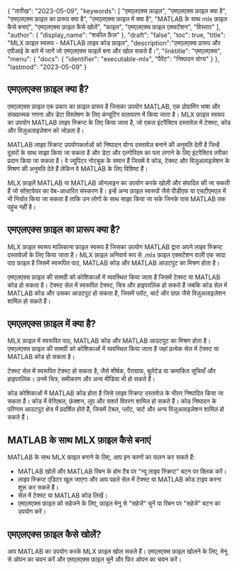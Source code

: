 {
"तारीख": "2023-05-09",
  "keywords": [
"एमएलएक्स फ़ाइल",
"एमएलएक्स फ़ाइल क्या है",
"एमएलएक्स फ़ाइल का प्रारूप क्या है",
"एमएलएक्स फ़ाइल में क्या है",
"MATLAB के साथ mlx फ़ाइल कैसे बनाएं",
"एमएलएक्स फ़ाइल कैसे खोलें",
"फ़ाइल",
"एमएलएक्स फ़ाइल एक्सटेंशन",
"विस्तार"
],
  "author": {
"display_name": "शकील फ़ैज़"
},
"draft": "false",
"toc": true,
"title": "MLX फ़ाइल स्वरूप - MATLAB लाइव कोड फ़ाइल",
  "description":"एमएलएक्स प्रारूप और एपीआई के बारे में जानें जो एमएलएक्स फाइलें बना और खोल सकते हैं।",
"linktitle": "एमएलएक्स",
  "menu": {
    "docs": {
      "identifier": "executable-mlx",
"पैरेंट": "निष्पादन योग्य"
}
},
"lastmod": "2023-05-09"
}

## एमएलएक्स फ़ाइल क्या है?

एमएलएक्स फ़ाइल एक प्रकार का फ़ाइल प्रारूप है जिसका उपयोग MATLAB, एक प्रोग्रामिंग भाषा और संख्यात्मक गणना और डेटा विश्लेषण के लिए कंप्यूटिंग वातावरण में किया जाता है। MLX फ़ाइल स्वरूप का उपयोग MATLAB लाइव स्क्रिप्ट के लिए किया जाता है, जो एकल इंटरैक्टिव दस्तावेज़ में टेक्स्ट, कोड और विज़ुअलाइज़ेशन को जोड़ता है।

MATLAB लाइव स्क्रिप्ट उपयोगकर्ताओं को निष्पादन योग्य दस्तावेज़ बनाने की अनुमति देती है जिन्हें दूसरों के साथ साझा किया जा सकता है और डेटा और एल्गोरिदम का पता लगाने के लिए इंटरैक्टिव तरीका प्रदान किया जा सकता है। वे ज्यूपिटर नोटबुक के समान हैं जिसमें वे कोड, टेक्स्ट और विज़ुअलाइज़ेशन के मिश्रण की अनुमति देते हैं लेकिन वे MATLAB के लिए विशिष्ट हैं।

MLX फ़ाइलें MATLAB या MATLAB ऑनलाइन का उपयोग करके खोली और संपादित की जा सकती हैं जो सॉफ़्टवेयर का वेब-आधारित संस्करण है। इन्हें अन्य फ़ाइल स्वरूपों जैसे पीडीएफ या एचटीएमएल में भी निर्यात किया जा सकता है ताकि उन लोगों के साथ साझा किया जा सके जिनके पास MATLAB तक पहुंच नहीं है।

## एमएलएक्स फ़ाइल का प्रारूप क्या है?

MLX फ़ाइल स्वरूप मालिकाना फ़ाइल स्वरूप है जिसका उपयोग MATLAB द्वारा अपने लाइव स्क्रिप्ट दस्तावेज़ों के लिए किया जाता है। MLX फ़ाइल अनिवार्य रूप से .mlx फ़ाइल एक्सटेंशन वाली एक सादा पाठ फ़ाइल है जिसमें स्वरूपित पाठ, MATLAB कोड और MATLAB आउटपुट का मिश्रण होता है।

एमएलएक्स फ़ाइल की सामग्री को कोशिकाओं में व्यवस्थित किया जाता है जिसमें टेक्स्ट या MATLAB कोड हो सकता है। टेक्स्ट सेल में स्वरूपित टेक्स्ट, चित्र और हाइपरलिंक हो सकते हैं जबकि कोड सेल में MATLAB कोड और उसका आउटपुट हो सकता है, जिसमें प्लॉट, चार्ट और ग्राफ़ जैसे विज़ुअलाइज़ेशन शामिल हो सकते हैं।

## एमएलएक्स फ़ाइल में क्या है?

MLX फ़ाइल में स्वरूपित पाठ, MATLAB कोड और MATLAB आउटपुट का मिश्रण होता है। एमएलएक्स फ़ाइल की सामग्री को कोशिकाओं में व्यवस्थित किया जाता है जहां प्रत्येक सेल में टेक्स्ट या MATLAB कोड हो सकता है।

टेक्स्ट सेल में स्वरूपित टेक्स्ट हो सकता है, जैसे शीर्षक, पैराग्राफ, बुलेटेड या क्रमांकित सूचियाँ और हाइपरलिंक। उनमें चित्र, समीकरण और अन्य मीडिया भी हो सकते हैं।

कोड कोशिकाओं में MATLAB कोड होता है जिसे लाइव स्क्रिप्ट दस्तावेज़ के भीतर निष्पादित किया जा सकता है। कोड में वेरिएबल, फ़ंक्शन, लूप और सशर्त विवरण शामिल हो सकते हैं। कोड निष्पादन के परिणाम आउटपुट क्षेत्र में प्रदर्शित होते हैं, जिसमें टेबल, प्लॉट, चार्ट और अन्य विज़ुअलाइज़ेशन शामिल हो सकते हैं।

## MATLAB के साथ MLX फ़ाइल कैसे बनाएं

MATLAB के साथ MLX फ़ाइल बनाने के लिए, आप इन चरणों का पालन कर सकते हैं:

- MATLAB खोलें और MATLAB रिबन के होम टैब पर "न्यू लाइव स्क्रिप्ट" बटन पर क्लिक करें।
- लाइव स्क्रिप्ट एडिटर खुल जाएगा और आप पहले सेल में टेक्स्ट या MATLAB कोड टाइप करना शुरू कर सकते हैं।
- सेल में टेक्स्ट या MATLAB कोड लिखें।
- एमएलएक्स फ़ाइल को सहेजने के लिए, फ़ाइल मेनू से "सहेजें" चुनें या रिबन पर "सहेजें" बटन का उपयोग करें।

## एमएलएक्स फ़ाइल कैसे खोलें?

आप MATLAB का उपयोग करके MLX फ़ाइल खोल सकते हैं। एमएलएक्स फ़ाइल खोलने के लिए, मेनू से ओपन का चयन करें और एमएलएक्स फ़ाइल चुनें और फिर ओपन का चयन करें।


